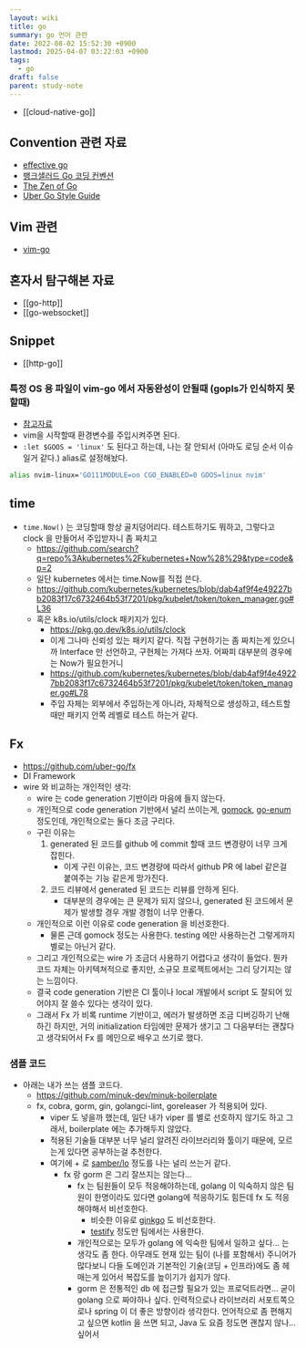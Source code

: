 ```yaml
---
layout: wiki
title: go
summary: go 언어 관련
date: 2022-08-02 15:52:30 +0900
lastmod: 2025-04-07 03:22:03 +0900
tags:
  - go
draft: false
parent: study-note
---
```


- [[cloud-native-go]]

## Convention 관련 자료
- [effective go](https://go.dev/doc/effective_go)
- [뱅크샐러드 Go 코딩 컨벤션](https://blog.banksalad.com/tech/go-best-practice-in-banksalad/)
- [The Zen of Go](https://the-zen-of-go.netlify.app)
- [Uber Go Style Guide](https://github.com/uber-go/guide/blob/master/style.md)

## Vim 관련
- [vim-go](https://github.com/fatih/vim-go)

## 혼자서 탐구해본 자료
- [[go-http]]
- [[go-websocket]]

## Snippet
- [[http-go]]

### 특정 OS 용 파일이 vim-go 에서 자동완성이 안될때 (gopls가 인식하지 못할때)
- [참고자료](https://github.com/fatih/vim-go/issues/1056)
- vim을 시작할때 환경변수를 주입시켜주면 된다.
- `:let $GOOS = 'linux'` 도 된다고 하는데, 나는 잘 안되서 (아마도 로딩 순서 이슈일거 같다.) alias로 설정해놨다.

```bash
alias nvim-linux='GO111MODULE=on CGO_ENABLED=0 GOOS=linux nvim'
```


## time
- `time.Now()` 는 코딩할때 항상 골치덩어리다. 테스트하기도 뭐하고, 그렇다고 clock 을 만들어서 주입받자니 좀 짜치고
	- https://github.com/search?q=repo%3Akubernetes%2Fkubernetes+Now%28%29&type=code&p=2
	- 일단 kubernetes 에서는 time.Now를 직접 쓴다.
	- https://github.com/kubernetes/kubernetes/blob/dab4af9f4e49227bb2083f17c6732464b53f7201/pkg/kubelet/token/token_manager.go#L36
	- 혹은 k8s.io/utils/clock 패키지가 있다.
		- https://pkg.go.dev/k8s.io/utils/clock
		-  이게 그나마 신뢰성 있는 패키지 같다. 직접 구현하기는 좀 짜치는게 있으니까 Interface 만 선언하고, 구현체는 가져다 쓰자. 어짜피 대부분의 경우에는 Now가 필요한거니
		- https://github.com/kubernetes/kubernetes/blob/dab4af9f4e49227bb2083f17c6732464b53f7201/pkg/kubelet/token/token_manager.go#L78
		- 주입 자체는 외부에서 주입하는게 아니라, 자체적으로 생성하고, 테스트할때만 패키지 안쪽 레벨로 테스트 하는거 같다.

## Fx
- https://github.com/uber-go/fx
- DI Framework
- wire 와 비교하는 개인적인 생각:
	- wire 는 code generation 기반이라 마음에 들지 않는다.
	- 개인적으로 code generation 기반에서 널리 쓰이는게,  [gomock](https://github.com/golang/mock), [go-enum](https://github.com/abice/go-enum) 정도인데, 개인적으로는 둘다 조금 구리다.
	- 구린 이유는
		1. generated 된 코드를 github 에 commit 할때 코드 변경량이 너무 크게 잡힌다.
			- 이게 구린 이유는, 코드 변경량에 따라서 github PR 에 label 같은걸 붙여주는 기능 같은게 망가진다.
		2. 코드 리뷰에서 generated 된 코드는 리뷰를 안하게 된다.
			- 대부분의 경우에는 큰 문제가 되지 않으나,  generated 된 코드에서 문제가 발생할 경우 개발 경험이 너무 안좋다.
	- 개인적으로 이런 이유로 code generation 을 비선호한다.
		- 물론 근데 gomock 정도는 사용한다. testing 에만 사용하는건 그렇게까지 별로는 아닌거 같다.
	- 그리고 개인적으로는 wire 가 조금더 사용하기 어렵다고 생각이 들었다. 뭔카 코드 자체는 아키텍쳐적으로 좋지만, 소규모 프로젝트에서는 그리 당기지는 않는 느낌이다.
	- 결국 code generation 기반은 CI 툴이나 local 개발에서 script 도 잘되어 있어야지 잘 쓸수 있다는 생각이 있다.
	- 그래서 Fx 가 비록 runtime 기반이고, 에러가 발생하면 조금 디버깅하기 난해하긴 하지만, 거의 initialization 타임에만 문제가 생기고 그 다음부터는 괜찮다고 생각되어서 Fx 를 메인으로 배우고 쓰기로 했다.
### 샘플 코드
- 아래는 내가 쓰는 샘플 코드다.
	- https://github.com/minuk-dev/minuk-boilerplate
	- fx, cobra, gorm, gin, golangci-lint, goreleaser 가 적용되어 있다.
		- viper 도 넣을까 했는데, 일단 내가 viper 를 별로 선호하지 않기도 하고 그래서, boilerplate 에는 추가해두지 않았다.
		- 적용된 기술들 대부분 너무 널리 알려진 라이브러리와 툴이기 때문에, 모르는게 있다면 공부하는걸 추천한다.
		- 여기에 + 로 [samber/lo](https://github.com/samber/lo) 정도를 나는 널리 쓰는거 같다.
			- fx 랑 gorm 은 그리 잘쓰지는 않는다...
				- fx 는 팀원들이 모두 적응해야하는데, golang 이 익숙하지 않은 팀원이 한명이라도 있다면 golang에 적응하기도 힘든데 fx 도 적응해야해서 비선호한다.
					- 비슷한 이유로 [ginkgo](https://github.com/onsi/ginkgo) 도 비선호한다.
					- [testify](https://github.com/stretchr/testify) 정도만 팀에서는 사용한다.
				- 개인적으로는 모두가 golang 에 익숙한 팀에서 일하고 싶다... 는 생각도 좀 한다. 아무래도 현재 있는 팀이 (나를 포함해서) 주니어가 많다보니 다들 도메인과 기본적인 기술(코딩 + 인프라)에도 좀 헤매는게 있어서 복잡도를 높이기가 쉽지가 않다.
				- gorm 은 전통적인 db 에 접근할 필요가 있는 프로덕트라면... 굳이 golang 으로 짜야하나 싶다. 인력적으로나 라이브러리 서포트쪽으로나 spring 이 더 좋은 방향이라 생각한다. 언어적으로 좀 편해지고 싶으면 kotlin 을 쓰면 되고, Java 도 요즘 정도면 괜찮지 않나... 싶어서
